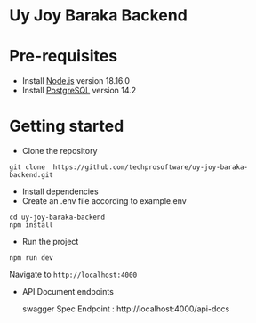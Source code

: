 # Uy Joy Baraka Backend

# Pre-requisites
- Install [Node.js](https://nodejs.org/en/) version 18.16.0
- Install [PostgreSQL](https://www.postgresql.org/download/) version 14.2

# Getting started
- Clone the repository
```
git clone  https://github.com/techprosoftware/uy-joy-baraka-backend.git
```
- Install dependencies
- Create an .env file according to example.env
```
cd uy-joy-baraka-backend
npm install
```
- Run the project
```
npm run dev
```
Navigate to `http://localhost:4000`

- API Document endpoints

  swagger Spec Endpoint : http://localhost:4000/api-docs


